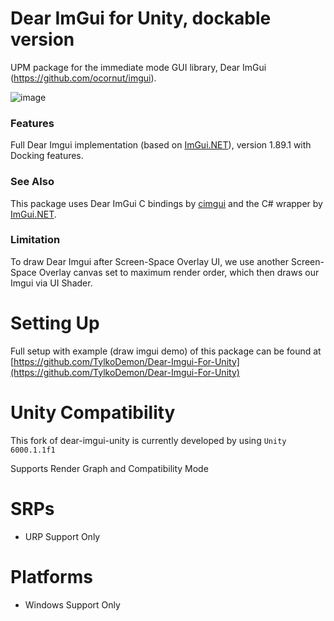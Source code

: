 # Dear ImGui for Unity, dockable version

UPM package for the immediate mode GUI library, Dear ImGui (https://github.com/ocornut/imgui).

![image](https://github.com/TylkoDemon/dear-imgui-unity/assets/6078922/537000db-57f2-4886-bf64-3fccbff37666)

### Features

Full Dear Imgui implementation (based on [ImGui.NET](https://github.com/ImGuiNET/ImGui.NET)), version 1.89.1 with Docking features.

### See Also

This package uses Dear ImGui C bindings by [cimgui](https://github.com/cimgui/cimgui) and the C# wrapper by [ImGui.NET](https://github.com/mellinoe/ImGui.NET).

### Limitation

To draw Dear Imgui after Screen-Space Overlay UI, we use another Screen-Space Overlay canvas set to maximum render order, which then draws our Imgui via UI Shader.

# Setting Up

Full setup with example (draw imgui demo) of this package can be found at [https://github.com/TylkoDemon/Dear-Imgui-For-Unity](https://github.com/TylkoDemon/Dear-Imgui-For-Unity)

# Unity Compatibility

This fork of dear-imgui-unity is currently developed by using `Unity 6000.1.1f1`

Supports Render Graph and Compatibility Mode

# SRPs

- URP Support Only

# Platforms

- Windows Support Only
